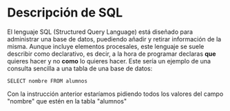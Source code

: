 # Descripción de SQL
El lenguaje SQL (Structured Query Language) está diseñado para administrar una base de datos, puediendo añadir y retirar información de la misma. Aunque incluye elementos procesales, este lenguaje se suele describir como declarativo, es decir, a la hora de programar declaras **que** quieres hacer y no **como** lo quieres hacer. Este sería un ejemplo de una consulta sencilla a una tabla de una base de datos:

`SELECT nombre FROM alumnos`

Con la instrucción anterior estaríamos pidiendo todos los valores del campo "nombre" que estén en la tabla "alumnos"
